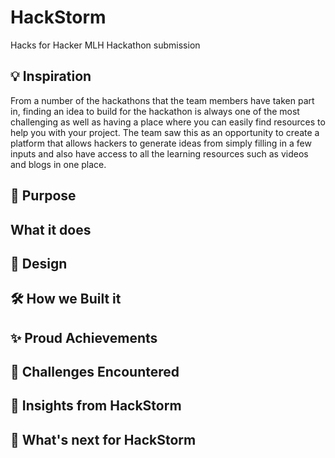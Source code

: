 # HackStorm
Hacks for Hacker MLH Hackathon submission

## 💡 Inspiration
From a number of the hackathons that the team members have taken part in, finding an idea to build for the hackathon is always one of the most challenging as well as having a place where you can easily find resources to help you with your project. The team saw this as an opportunity to create a platform that allows hackers to generate ideas from simply filling in a few inputs and also have access to all the learning resources such as videos and blogs in one place.

## 🤔 Purpose

## What it does

## 🎨 Design

## 🛠 How we Built it

## ✨ Proud Achievements

## 😤 Challenges Encountered

## 🙌 Insights from HackStorm

## 🚀 What's next for HackStorm


